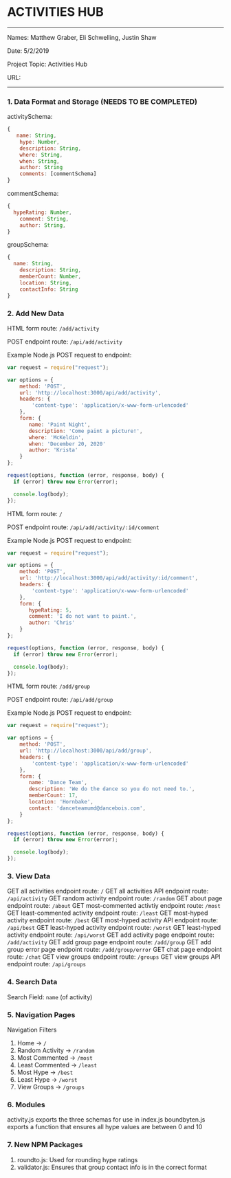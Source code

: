 
# ACTIVITIES HUB

---

Names: Matthew Graber, Eli Schwelling, Justin Shaw

Date: 5/2/2019

Project Topic: Activities Hub

URL: 

---


### 1. Data Format and Storage (NEEDS TO BE COMPLETED)



activitySchema: 
```javascript
{
   name: String,
    hype: Number,
    description: String,
    where: String,
    when: String,
    author: String
    comments: [commentSchema]
}
```

commentSchema: 
```javascript
{
  hypeRating: Number,
    comment: String,
    author: String,
}
```

groupSchema: 
```javascript
{
  name: String,
    description: String,
    memberCount: Number,
    location: String,
    contactInfo: String
}
```

### 2. Add New Data

HTML form route: `/add/activity`

POST endpoint route: `/api/add/activity`

Example Node.js POST request to endpoint: 
```javascript
var request = require("request");

var options = { 
    method: 'POST',
    url: 'http://localhost:3000/api/add/activity',
    headers: { 
        'content-type': 'application/x-www-form-urlencoded' 
    },
    form: { 
       name: 'Paint Night',
       description: 'Come paint a picture!',
       where: 'McKeldin',
       when: 'December 20, 2020'
       author: 'Krista'
    } 
};

request(options, function (error, response, body) {
  if (error) throw new Error(error);

  console.log(body);
});
```

HTML form route: `/`

POST endpoint route: `/api/add/activity/:id/comment`

Example Node.js POST request to endpoint: 
```javascript
var request = require("request");

var options = { 
    method: 'POST',
    url: 'http://localhost:3000/api/add/activity/:id/comment',
    headers: { 
        'content-type': 'application/x-www-form-urlencoded' 
    },
    form: { 
       hypeRating: 5,
       comment: 'I do not want to paint.',
       author: 'Chris'
    } 
};

request(options, function (error, response, body) {
  if (error) throw new Error(error);

  console.log(body);
});
```


HTML form route: `/add/group`

POST endpoint route: `/api/add/group`

Example Node.js POST request to endpoint: 
```javascript
var request = require("request");

var options = { 
    method: 'POST',
    url: 'http://localhost:3000/api/add/group',
    headers: { 
        'content-type': 'application/x-www-form-urlencoded' 
    },
    form: { 
       name: 'Dance Team',
       description: 'We do the dance so you do not need to.',
       memberCount: 17,
       location: 'Hornbake',
       contact: 'danceteamumd@dancebois.com',
    } 
};

request(options, function (error, response, body) {
  if (error) throw new Error(error);

  console.log(body);
});
```

### 3. View Data

GET all activities endpoint route: `/`
GET all activities API endpoint route: `/api/activity`
GET random activity endpoint route: `/random`
GET about page endpoint route: `/about`
GET most-commented activtiy endpoint route: `/most`
GET least-commented activity endpoint route: `/least`
GET most-hyped activity endpoint route: `/best`
GET most-hyped activity API endpoint route: `/api/best`
GET least-hyped activity endpoint route: `/worst`
GET least-hyped activity endpoint route: `/api/worst`
GET add activity page endpoint route: `/add/activity`
GET add group page endpoint route: `/add/group`
GET add group error page endpoint route: `/add/group/error`
GET chat page endpoint route: `/chat`
GET view groups endpoint route: `/groups`
GET view groups API endpoint route: `/api/groups`

### 4. Search Data

Search Field: `name` (of activity)

### 5. Navigation Pages

Navigation Filters
1. Home -> `/`
2. Random Activity -> `/random`
3. Most Commented -> `/most`
4. Least Commented -> `/least`
5. Most Hype -> `/best`
6. Least Hype -> `/worst`
7. View Groups -> `/groups`

### 6. Modules

activity.js exports the three schemas for use in index.js
boundbyten.js exports a function that ensures all hype values are between 0 and 10


### 7. New NPM Packages
1. roundto.js: Used for rounding hype ratings
2. validator.js: Ensures that group contact info is in the correct format
